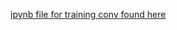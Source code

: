 [ipynb file for training conv found here](https://colab.research.google.com/drive/1vy0ZHaKx9eAAph-YvTwriSFDLDKpweoz?usp=sharing)